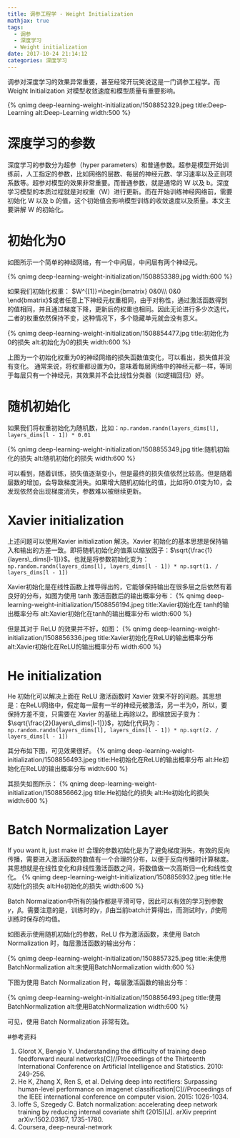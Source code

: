 ```yaml
---
title: 调参工程学 - Weight Initialization
mathjax: true
tags:
  - 调参
  - 深度学习
  - Weight initialization
date: 2017-10-24 21:14:12
categories: 深度学习
---
```


调参对深度学习的效果异常重要，甚至经常开玩笑说这是一门调参工程学。而 Weight Initialization 对模型收敛速度和模型质量有重要影响。

{% qnimg deep-learning-weight-initialization/1508852329.jpeg title:Deep-Learning alt:Deep-Learning width:500 %}

# 深度学习的参数

深度学习的参数分为超参（hyper parameters）和普通参数。超参是模型开始训练前，人工指定的参数，比如网络的层数、每层的神经元数、学习速率以及正则项系数等。超参对模型的效果非常重要。而普通参数，就是通常的 W 以及 b。深度学习模型的本质过程就是对权重（W）进行更新。而在开始训练神经网络前，需要初始化 W 以及 b 的值，这个初始值会影响模型训练的收敛速度以及质量。本文主要讲解 W 的初始化。

# 初始化为0

如图所示一个简单的神经网络，有一个中间层，中间层有两个神经元。

{% qnimg deep-learning-weight-initialization/1508853389.jpg width:600 %}

如果我们初始化权重： $W^{[1]}=\begin{bmatrix} 0&0\\\ 0&0 \end{bmatrix}$或者任意上下神经元权重相同，由于对称性，通过激活函数得到的值相同，并且通过梯度下降，更新后的权重也相同。因此无论进行多少次迭代，二者的权重依然保持不变，这种情况下，多个隐藏单元就会没有意义。

{% qnimg deep-learning-weight-initialization/1508854477.jpg title:初始化为0的损失 alt:初始化为0的损失 width:600 %}

上图为一个初始化权重为0的神经网络的损失函数值变化，可以看出，损失值并没有变化。
通常来说，将权重都设置为0，意味着每层网络中的神经元都一样，等同于每层只有一个神经元，其效果并不会比线性分类器（如逻辑回归）好。

# 随机初始化

如果我们将权重初始化为随机数，比如：`np.random.randn(layers_dims[l], layers_dims[l - 1]) * 0.01`

{% qnimg deep-learning-weight-initialization/1508855349.jpg title:随机初始化的损失 alt:随机初始化的损失 width:600 %}

可以看到，随着训练，损失值逐渐变小，但是最终的损失值依然比较高。但是随着层数的增加，会导致梯度消失。如果增大随机初始化的值，比如将0.01变为10，会发现依然会出现梯度消失，参数难以被继续更新。

# Xavier initialization

上述问题可以使用Xavier initialization 解决。Xavier 初始化的基本思想是保持输入和输出的方差一致。即将随机初始化的值乘以缩放因子：$\sqrt{\frac{1}{layers\_dims[l-1]}}$。也就是将参数初始化变为：`np.random.randn(layers_dims[l], layers_dims[l - 1]) * np.sqrt(1. / layers_dims[l - 1])`

Xavier初始化是在线性函数上推导得出的，它能够保持输出在很多层之后依然有着良好的分布，如图为使用 tanh 激活函数后的输出概率分布：
{% qnimg deep-learning-weight-initialization/1508856194.jpeg title:Xavier初始化在 tanh的输出概率分布 alt:Xavier初始化在tanh的输出概率分布 width:600 %}

但是其对于 ReLU 的效果并不好，如图：
{% qnimg deep-learning-weight-initialization/1508856336.jpeg title:Xavier初始化在ReLU的输出概率分布 alt:Xavier初始化在ReLU的输出概率分布 width:600 %}

# He initialization 

He 初始化可以解决上面在 ReLU 激活函数时 Xavier 效果不好的问题。其思想是：在ReLU网络中，假定每一层有一半的神经元被激活，另一半为0，所以，要保持方差不变，只需要在 Xavier 的基础上再除以2。即缩放因子变为：$\sqrt{\frac{2}{layers\_dims[l-1]}}$，初始化代码为：`np.random.randn(layers_dims[l], layers_dims[l - 1]) * np.sqrt(2. / layers_dims[l - 1])`

其分布如下图，可见效果很好。
{% qnimg deep-learning-weight-initialization/1508856493.jpeg title:He初始化在ReLU的输出概率分布 alt:He初始化在ReLU的输出概率分布 width:600 %}

其损失如图所示：
{% qnimg deep-learning-weight-initialization/1508856662.jpg title:He初始化的损失 alt:He初始化的损失 width:600 %}

# Batch Normalization Layer

If you want it, just make it! 合理的参数初始化是为了避免梯度消失，有效的反向传播，需要进入激活函数的数值有一个合理的分布，以便于反向传播时计算梯度。其思想就是在线性变化和非线性激活函数之间，将数值做一次高斯归一化和线性变化。
{% qnimg deep-learning-weight-initialization/1508856932.jpeg title:He初始化的损失 alt:He初始化的损失 width:600 %}

Batch Normalization中所有的操作都是平滑可导，因此可以有效的学习到参数$\gamma$，$\beta$。需要注意的是，训练时的$\gamma$，$\beta$由当前batch计算得出，而测试时$\gamma$，$\beta$使用训练时保存的均值。

如图表示使用随机初始化的参数，ReLU 作为激活函数，未使用 Batch Normalization 时，每层激活函数的输出分布：

{% qnimg deep-learning-weight-initialization/1508857325.jpeg title:未使用BatchNormalization alt:未使用BatchNormalization width:600 %}

下图为使用 Batch Normalization 时，每层激活函数的输出分布：

{% qnimg deep-learning-weight-initialization/1508856493.jpeg title:使用BatchNormalization alt:使用BatchNormalization width:600 %}

可见，使用 Batch Normalization 非常有效。


#参考资料

1. Glorot X, Bengio Y. Understanding the difficulty of training deep feedforward neural networks[C]//Proceedings of the Thirteenth International Conference on Artificial Intelligence and Statistics. 2010: 249-256.
2. He K, Zhang X, Ren S, et al. Delving deep into rectifiers: Surpassing human-level performance on imagenet classification[C]//Proceedings of the IEEE international conference on computer vision. 2015: 1026-1034.
3. Ioffe S, Szegedy C. Batch normalization: accelerating deep network training by reducing internal covariate shift (2015)[J]. arXiv preprint arXiv:1502.03167, 1735-1780.
4. Coursera, deep-neural-network


